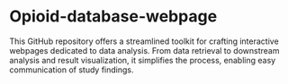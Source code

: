 # Opioid-database-webpage
This GitHub repository offers a streamlined toolkit for crafting interactive webpages dedicated to data analysis. From data retrieval to downstream analysis and result visualization, it simplifies the process, enabling easy communication of study findings.
